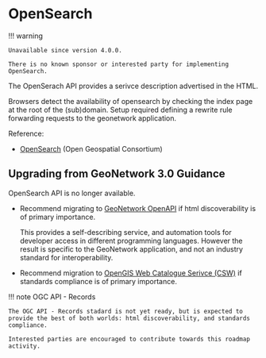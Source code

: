 # OpenSearch

!!! warning

    Unavailable since version 4.0.0.

    There is no known sponsor or interested party for implementing OpenSearch.

The OpenSerach API provides a serivce description advertised in the HTML.

Browsers detect the availability of opensearch by checking the index page at the root of the (sub)domain. Setup required defining a rewrite rule forwarding requests to the geonetwork application.

Reference:

* [OpenSearch](https://www.ogc.org/standard/opensearch/) (Open Geospatial Consortium)

## Upgrading from GeoNetwork 3.0 Guidance

OpenSearch API is no longer available.

* Recommend migrating to [GeoNetwork OpenAPI](the-geonetwork-api.md) if html discoverability is of primary importance.

  This provides a self-describing service, and automation tools for developer access in different programming languages.
  However the result is specific to the GeoNetwork application, and not an industry standard for interoperability.

* Recommend migration to [OpenGIS Web Catalogue Serivce (CSW)](csw.md) if standards compliance is of primary importance.

!!! note OGC API - Records
    
    The OGC API - Records stadard is not yet ready, but is expected to provide the best of both worlds: html discoverability, and standards compliance.
    
    Interested parties are encouraged to contribute towards this roadmap activity.

